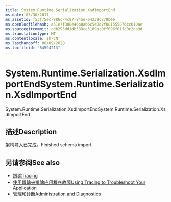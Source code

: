 ```yaml
---
title: System.Runtime.Serialization.XsdImportEnd
ms.date: 03/30/2017
ms.assetid: f53f75ec-886c-4c87-845e-64339c779be6
ms.openlocfilehash: a51e7f308e46b8ab6c5e0d2f881555876cc010ae
ms.sourcegitcommit: cdb295dd1db589ce5169ac9ff096f01fd0c2da9d
ms.translationtype: MT
ms.contentlocale: zh-CN
ms.lasthandoff: 06/09/2020
ms.locfileid: "84594213"
---
```

# <a name="systemruntimeserializationxsdimportend"></a><span data-ttu-id="4f1fc-102">System.Runtime.Serialization.XsdImportEnd</span><span class="sxs-lookup"><span data-stu-id="4f1fc-102">System.Runtime.Serialization.XsdImportEnd</span></span>
<span data-ttu-id="4f1fc-103">System.Runtime.Serialization.XsdImportEnd</span><span class="sxs-lookup"><span data-stu-id="4f1fc-103">System.Runtime.Serialization.XsdImportEnd</span></span>  
  
## <a name="description"></a><span data-ttu-id="4f1fc-104">描述</span><span class="sxs-lookup"><span data-stu-id="4f1fc-104">Description</span></span>  
 <span data-ttu-id="4f1fc-105">架构导入已完成。</span><span class="sxs-lookup"><span data-stu-id="4f1fc-105">Finished schema import.</span></span>  
  
## <a name="see-also"></a><span data-ttu-id="4f1fc-106">另请参阅</span><span class="sxs-lookup"><span data-stu-id="4f1fc-106">See also</span></span>

- [<span data-ttu-id="4f1fc-107">跟踪</span><span class="sxs-lookup"><span data-stu-id="4f1fc-107">Tracing</span></span>](index.md)
- [<span data-ttu-id="4f1fc-108">使用跟踪来排除应用程序故障</span><span class="sxs-lookup"><span data-stu-id="4f1fc-108">Using Tracing to Troubleshoot Your Application</span></span>](using-tracing-to-troubleshoot-your-application.md)
- [<span data-ttu-id="4f1fc-109">管理和诊断</span><span class="sxs-lookup"><span data-stu-id="4f1fc-109">Administration and Diagnostics</span></span>](../index.md)
